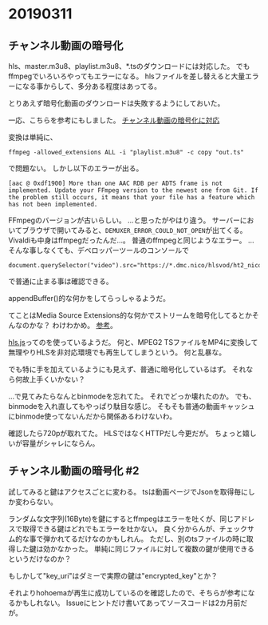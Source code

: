 # 20190311
## チャンネル動画の暗号化
hls、master.m3u8、playlist.m3u8、*.tsのダウンロードには対応した。
でもffmpegでいろいろやってもエラーになる。
hlsファイルを差し替えると大量エラーになる事からして、多分ある程度はあってる。

とりあえず暗号化動画のダウンロードは失敗するようにしておいた。

一応、こちらを参考にもしました。
[チャンネル動画の暗号化に対応](https://github.com/tor4kichi/Hohoema/issues/778)

変換は単純に、

```
ffmpeg -allowed_extensions ALL -i "playlist.m3u8" -c copy "out.ts"
```

で問題ない。
しかし以下のエラーが出る。

```
[aac @ 0xdf1900] More than one AAC RDB per ADTS frame is not implemented. Update your FFmpeg version to the newest one from Git. If the problem still occurs, it means that your file has a feature which has not been implemented.
```

FFmpegのバージョンが古いらしい。
…と思ったがやはり違う。
サーバーにおいてブラウザで開いてみると、``DEMUXER_ERROR_COULD_NOT_OPEN``が出てくる。
Vivaldiも中身はffmpegだったんだ…。
普通のffmpegと同じようなエラー。
…そんな事しなくても、デベロッパーツールのコンソールで
```
document.querySelector("video").src="https://*.dmc.nico/hlsvod/ht2_nicovideo/*"
```
で普通に止まる事は確認できる。

appendBuffer()的な何かをしてらっしゃるようだ。

てことはMedia Source Extensions的な何かでストリームを暗号化してるとかそんなのかな？
わけわかめ。
[参考](https://www.html5rocks.com/ja/tutorials/eme/basics/)。

[hls.js](https://github.com/video-dev/hls.js)ってのを使っているようだ。
何と、MPEG2 TSファイルをMP4に変換して無理やりHLSを非対応環境でも再生してしまうという。
何と乱暴な。

でも特に手を加えているようにも見えず、普通に暗号化しているはず。
それなら何故上手くいかない？

…で見てみたらなんとbinmodeを忘れてた。
それでどっか壊れたのか。
でも、binmodeを入れ直してもやっぱり駄目な感じ。
そもそも普通の動画キャッシュにbinmode使ってないんだから関係あるわけないわ。

確認したら720pが取れてた。
HLSではなくHTTPだし今更だが。
ちょっと嬉しいが容量がシャレにならん。

## チャンネル動画の暗号化 #2
試してみると鍵はアクセスごとに変わる。
tsは動画ページでJsonを取得毎にしか変わらない。

ランダムな文字列(16Byte)を鍵にするとffmpegはエラーを吐くが、同じアドレスで取得できる鍵はどれでもエラーを吐かない。
良く分からんが、チェックサム的な事で弾かれてるだけなのかもしれん。
ただし、別のtsファイルの時に取得した鍵は効かなかった。
単純に同じファイルに対して複数の鍵が使用できるというだけなのか？

もしかして"key_uri"はダミーで実際の鍵は"encrypted_key"とか？

それよりhohoemaが再生に成功しているのを確認したので、そちらが参考になるかもしれない。
Issueにヒントだけ書いてあってソースコードは2カ月前だが。
